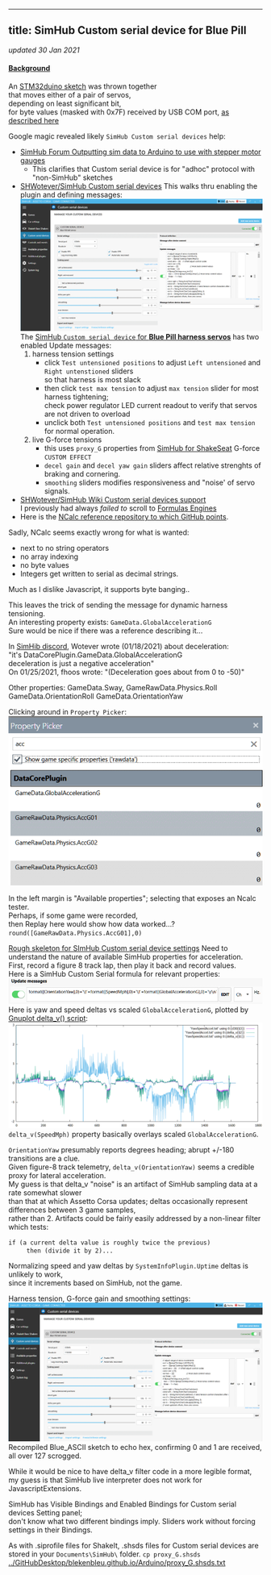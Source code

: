 
---
title: SimHub Custom serial device for Blue Pill
---
*updated 30 Jan 2021*

#### [Background](https://blekenbleu.github.io/Arduino/SimHubCustomSerial.html)
An [STM32duino sketch](https://github.com/blekenbleu/blekenbleu.github.io/tree/master/Arduino/Blue_ASCII_Servo) was thrown together  
that moves either of a pair of servos,  
depending on least significant bit,  
for byte values (masked with 0x7F) received by USB COM port,
[as described here](index.md#serial-servos)  

Google magic revealed likely `SimHub Custom serial devices` help:
- [SimHub Forum Outputting sim data to Arduino to use with stepper motor gauges](https://www.simhubdash.com/community-2/simhub-support/outputting-sim-data-to-arduino-to-use-with-stepper-motor-gauges/)  
  - This clarifies that Custom serial device is for "adhoc" protocol with "non-SimHub" sketches  
- [SHWotever/SimHub Custom serial devices](https://github.com/SHWotever/SimHub/wiki/Custom-serial-devices)
  This walks thru enabling the plugin and defining messages:
  ![custom serial device](SimHubCustomSerial.gif)  
  The [SimHub `Custom serial device` for **Blue Pill harness servos**](proxy_G.shsds.txt) has two enabled Update messages:
  1. harness tension settings
      - click `Test untensioned positions` to adjust `Left untensioned` and `Right untenstioned` sliders  
        so that harness is most slack
      - then click `test max tension` to adjust `max tension` slider for most harness tightening;  
        check power regulator LED current readout to verify that servos are not driven to overload  
      - unclick both `Test untensioned positions` and `test max tension` for normal operation.  
  2. live G-force tensions
      - this uses `proxy_G` properties from [SimHub for ShakeSeat](../pedals/index.htm#accel) G-force `CUSTOM EFFECT`  
      - `decel gain` and `decel yaw gain` sliders affect relative strenghts of braking and cornering.  
      - `smoothing` sliders modifies responsiveness and "noise' of servo signals.  
- [SHWotever/SimHub Wiki Custom serial devices support](https://github.com/SHWotever/SimHub/wiki#custom-serial-devices-support)  
  I previously had always *failed to* scroll to [Formulas Engines](https://github.com/SHWotever/SimHub/wiki#formulas-engines)
- Here is the [NCalc reference repository to which GitHub points](http://www.codeproject.com/KB/recipes/sota_expression_evaluator.aspx).  

Sadly, NCalc seems exactly wrong for what is wanted:
* next to no string operators
* no array indexing
* no byte values
* Integers get written to serial as decimal strings.  

Much as I dislike Javascript, it supports byte banging..

This leaves the trick of sending the message for dynamic harness tensioning.  
An interesting property exists:  `GameData.GlobalAccelerationG`  
Sure would be nice if there was a reference describing it...  

In [SimHib discord](https://discord.com/channels/299259397060689920/453962780857597966/800365665289502731), Wotever wrote (01/18/2021) about deceleration:  
"it's DataCorePlugin.GameData.GlobalAccelerationG  
  deceleration is just a negative acceleration"  
On 01/25/2021, fhoos wrote: "(Deceleration goes about from 0 to -50)"  

Other properties:  GameData.Sway, GameRawData.Physics.Roll  
  GameData.OrientationRoll GameData.OrientationYaw

Clicking around in `Property Picker`:  
![acc properties](PropertyPicker_acc.gif)  

In the left margin is "Available properties";
selecting that exposes an Ncalc tester.  
Perhaps, if some game were recorded,  
then Replay here would show how data worked...?  
`round([GameRawData.Physics.AccG01],0)`  

[Rough skeleton for SImHub Custom serial device settings](tension.shsds.txt)
Need to understand the nature of available SimHub properties for acceleration.  
First, record a figure 8 track lap, then play it back and record values.  
Here is a SimHub Custom Serial formula for relevant properties:  
![SimHub acceleration recording formula ](formatAccel.gif)  
Here is yaw and speed deltas vs scaled `GlobalAccelerationG`,  plotted by [Gnuplot delta_v() script](delta.txt):  
![yaw and speed deltas vs accel gnuplot](raw_accel.gif)  
`delta_v(SpeedMph)` property basically overlays scaled `GlobalAccelerationG`.  

`OrientationYaw` presumably reports degrees heading; abrupt +/-180 transitions are a clue.  
Given figure-8 track telemetry, `delta_v(OrientationYaw)` seems a credible proxy for lateral acceleration.  
My guess is that delta_v "noise" is an artifact of SimHub sampling data at a rate somewhat slower  
than that at which Assetto Corsa updates;  deltas occasionally represent differences between 3 game samples,  
rather than 2. Artifacts could be fairly easily addressed by a non-linear filter which tests:  
```
if (a current delta value is roughly twice the previous)
     then (divide it by 2)...
```
Normalizing speed and yaw deltas by `SystemInfoPlugin.Uptime` deltas is unlikely to work,  
since it increments based on SimHub, not the game.

Harness tension, G-force gain and smoothing settings:  
![SimHub tension settings](SimHubCustomSerial.gif)
Recompiled Blue_ASCII sketch to echo hex, confirming 0 and 1 are received, all over 127 scrogged.  

While it would be nice to have delta_v filter code in a more legible format,
my guess is that SimHub live interpreter does not work for JavascriptExtensions.  

SimHub has Visible Bindings and Enabled Bindings for Custom serial devices Setting panel;  
don't know what two different bindings imply.  Sliders work without forcing settings in their Bindings.  

As with .siprofile files for ShakeIt, .shsds files for Custom serial devices are stored in your `Documents\SimHub\` folder.
`cp proxy_G.shsds` [../GitHubDesktop/blekenbleu.github.io/Arduino/proxy_G.shsds.txt](proxy_G.shsds.txt)  
